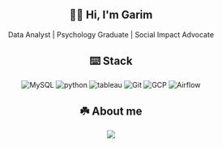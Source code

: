 <h2 align="center"> 👩‍💻 Hi, I'm Garim </h2>
<p align="center">
Data Analyst | Psychology Graduate | Social Impact Advocate
</p>

<h2 align="center"> ⌨️ Stack <br> </h2>
<p align="center">
  <img alt="MySQL" src ="https://img.shields.io/badge/MySQL-00000F?style=for-the-badge&logo=mysql&logoColor=white"/> <!--SQL-->
  <img alt="python" src ="https://img.shields.io/badge/Python-3776AB?style=for-the-badge&logo=python&logoColor=white"/> <!--python-->
  <img alt="tableau" src ="https://img.shields.io/badge/Tableau-E97627?style=for-the-badge&logo=Tableau&logoColor=white"/> <!--tableau-->
  <img alt="Git" src ="https://img.shields.io/badge/GIT-E44C30?style=for-the-badge&logo=git&logoColor=white"/>  <!--Git-->
  <img alt="GCP" src ="https://img.shields.io/badge/Google_Cloud-4285F4?style=for-the-badge&logo=google-cloud&logoColor=white"/> <!--GCP-->
  <img alt="Airflow" src ="https://img.shields.io/badge/Airflow-017CEE?style=for-the-badge&logo=Apache%20Airflow&logoColor=white"/> <!--Airflow-->
</p>

<h2 align="center"> ☘️ About me </h2>
<p align="center">
  <a href="https://www.notion.so/21c9d97408e68095bb04f421b6213554">
    <img src="https://img.shields.io/badge/Notion-Study%20Notes-black?logo=notion&logoColor=white" />
  </a>
</p>
